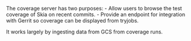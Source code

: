 The coverage server has two purposes:
	- Allow users to browse the test coverage of Skia on recent commits.
	- Provide an endpoint for integration with Gerrit so coverage can be displayed from tryjobs.

It works largely by ingesting data from GCS from coverage runs.